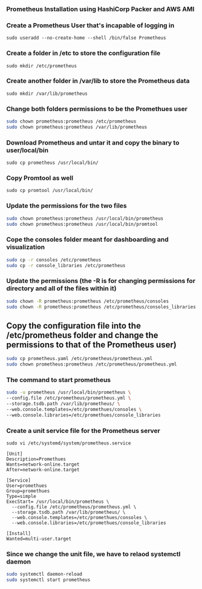 
### Prometheus Installation using HashiCorp Packer and AWS AMI

### Create a Prometheus User that's incapable of logging in
`sudo useradd --no-create-home --shell /bin/false Prometheus`

### Create a folder in /etc to store the configuration file
`sudo mkdir /etc/prometheus` 

### Create another folder in /var/lib to store the Prometheus data
`sudo mkdir /var/lib/prometheus`

### Change both folders permissions to be the Promethues user
```bash
sudo chown prometheus:prometheus /etc/prometheus
sudo chown prometheus:prometheus /var/lib/prometheus
```

### Download Prometheus and untar it and copy the binary to user/local/bin
`sudo cp prometheus /usr/local/bin/`

### Copy Promtool as well
`sudo cp promtool /usr/local/bin/`

### Update the permissions for the two files
```bash
sudo chown prometheus:prometheus /usr/local/bin/prometheus
sudo chown prometheus:prometheus /usr/local/bin/promtool

```


### Cope the consoles folder meant for dashboarding and visualization
```bash
sudo cp -r consoles /etc/prometheus
sudo cp -r console_libraries /etc/prometheus
```

### Update the permissions (the -R is for changing permissions for directory and all of the files within it)
```bash 
sudo chown -R prometheus:prometheus /etc/prometheus/consoles
sudo chown -R prometheus:prometheus /etc/prometheus/consoles_libraries
```

## Copy the configuration file into the /etc/prometheus folder and change the permissions to that of the Prometheus user) 
```bash
sudo cp prometheus.yaml /etc/prometheus/prometheus.yml
sudo chown prometheus:prometheus /etc/prometheus/prometheus.yml
```
### The command to start prometheus

```bash
sudo -u prometheus /usr/local/bin/prometheus \
--config.file /etc/prometheus/prometheus.yml \
--storage.tsdb.path /var/lib/prometheus/ \
--web.console.templates=/etc/promethues/consoles \
--web.console.libraries=/etc/promethues/console_libraries
```


### Create a unit service file for the Prometheus server 
`sudo vi /etc/systemd/system/prometheus.service`

```
[Unit]
Description=Promethues
Wants=network-online.target
After=network-online.target

[Service]
User=promethues
Group=promethues
Type=simple
ExecStart= /usr/local/bin/prometheus \
  --config.file /etc/prometheus/prometheus.yml \
  --storage.tsdb.path /var/lib/prometheus/ \
  --web.console.templates=/etc/promethues/consoles \
  --web.console.libraries=/etc/promethues/console_libraries

[Install]
Wanted=multi-user.target

```

### Since we change the unit file, we have to relaod systemctl daemon
```bash
sudo systemctl daemon-reload
sudo systemctl start prometheus
```































